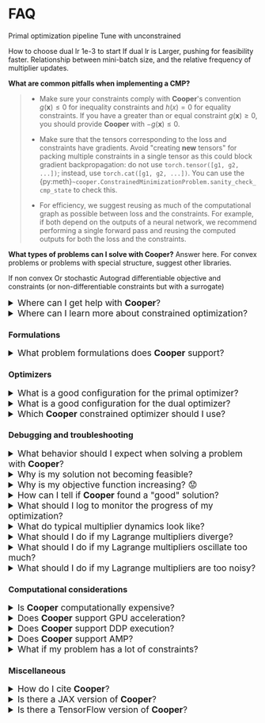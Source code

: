 # FAQ

Primal optimization pipeline
  Tune with unconstrained

How to choose dual lr
  1e-3 to start
  If dual lr is Larger, pushing for feasibility faster.
  Relationship between mini-batch size, and the relative frequency of multiplier updates.



**What are common pitfalls when implementing a CMP?**

> * Make sure your constraints comply with **Cooper**'s  convention $g(\boldsymbol{x}) \leq 0$ for inequality constraints and $h(x) = 0$ for equality constraints. If you have a greater than or equal constraint $g(\boldsymbol{x}) \geq 0$, you should provide **Cooper** with $-g(\boldsymbol{x}) \leq 0$.
>
> * Make sure that the tensors corresponding to the loss and constraints have gradients. Avoid "creating **new** tensors" for packing multiple constraints in a single tensor as this could block gradient backpropagation: do not use `torch.tensor([g1, g2, ...])`; instead, use `torch.cat([g1, g2, ...])`. You can use the {py:meth}`~cooper.ConstrainedMinimizationProblem.sanity_check_cmp_state` to check this.
>
> * For efficiency, we suggest reusing as much of the computational graph as possible between loss and the constraints. For example, if both depend on the outputs of a neural network, we recommend performing a single forward pass and reusing the computed outputs for both the loss and the constraints.

**What types of problems can I solve with <b>Cooper</b>?**
Answer here. For convex problems or problems with special structure, suggest other libraries.


If non convex
Or stochastic
Autograd differentiable objective and constraints (or non-differentiable constraints but with a surrogate)


<details>
  <summary style="font-size: 1.1rem;">
    Where can I get help with <b>Cooper</b>?
  </summary>
  <div style="margin-left: 20px;">
    You can ask questions and get help on our <a href="https://discord.gg/Aq5PjH8m6E">Discord server</a>.
  </div>
</details>

<details>
  <summary style="font-size: 1.1rem;">
    Where can I learn more about constrained optimization?
  </summary>
  <div style="margin-left: 20px;">
    You can find more on convex constrained optimization in <a href="https://web.stanford.edu/~boyd/cvxbook/">Convex Optimization</a> by Boyd and Vandenberghe.
    For non-convex constrained optimization, you can check out <a href="http://athenasc.com/nonlinbook.html">Nonlinear Programming</a> by Bertsekas.
  </div>
</details>

### Formulations

<details>
  <summary style="font-size: 1.1rem;">
    What problem formulations does <b>Cooper</b> support?
  </summary>
  <div style="margin-left: 20px;">
    <b>Cooper</b> supports the following formulations:
    <ul>
      <li><a href="https://cooper.readthedocs.io/en/latest/formulations.html#lagrangian-formulations">Lagrangian Formulation.</a></li>
      <li><a href="https://cooper.readthedocs.io/en/latest/formulations.html#quadratic-penalty-formulations">Quadratic Penalty Formulation.</a></li>
      <li><a href="https://cooper.readthedocs.io/en/latest/formulations.html#augmented-lagrangian-formulations">Augmented Lagrangian Formulation.</a></li>
    </ul>
  </div>
</details>

### Optimizers

<details>
  <summary style="font-size: 1.1rem;">
    What is a good configuration for the primal optimizer?
  </summary>
  <div style="margin-left: 20px;">
    <b>Cooper</b> works with any PyTorch optimizer. We recommend using the same optimizer as in the unconstrained version of your problem to avoid redesigning the primal optimization scheme. This allows you to focus on tuning the dual optimizer.
  </div>
</details>

<details>
  <summary style="font-size: 1.1rem;">
    What is a good configuration for the dual optimizer?
  </summary>
  <div style="margin-left: 20px;">
  <ul>
    <li><b>Gradient ascent (SGD)</b> is the simplest and most intuitive choice, where multipliers accumulate constraint violations.</li>
    <li>However, it can cause <b>oscillations</b> in the multipliers. To mitigate this, consider using <a href="https://cooper.readthedocs.io/en/latest/torch_optimizers.html#nupi"><b>nuPI</b></a>, which is specifically designed to <b>stabilize multiplier dynamics</b>.</li>
    <li><b>Important Note:</b> Momentum can <b>exacerbate oscillations</b> in multipliers and is generally detrimental when optimizing dual variables in constrained optimization (<a href="https://arxiv.org/abs/2406.04558">Sohrabi et al., 2024</a>).</li>
  </ul>
  </div>
</details>

<details>
  <summary style="font-size: 1.1rem;">
    Which <b>Cooper</b> constrained optimizer should I use?
  </summary>
  <div style="margin-left: 20px;">
    <b>Cooper</b> provides a range of CooperOptimizers to choose from. The <b>AlternatingDualPrimalOptimizer</b> is a good starting point. For details, <a href=https://cooper.readthedocs.io/en/latest/optim.html>see</a>.
  </div>
</details>

### Debugging and troubleshooting

<details>
    <summary style="font-size: 1.1rem;">
    What behavior should I expect when solving a problem with <b>Cooper</b>?</summary>
    <div>
        <ol>
            <li><b>If the initial solution is feasible:</b>
                <ul>
                    <li>The loss will decrease.</li>
                    <li>Multipliers will remain at 0.</li>
                    <li>However, reducing the loss may sometimes introduce constraint violations, leading to behavior similar to the <i>infeasible case</i>.</li>
                </ul>
            </li>
            <li><b>If the initial solution is infeasible:</b>
                <ul>
                    <li>The loss will initially decrease while multipliers "warm up."</li>
                    <li>As multipliers increase in magnitude, constraint violations should reduce. However, this may lead the loss to temporarily rise.</li>
                    <li>Once feasibility is reached, the loss should begin decreasing again.</li>
                    <li>If a constraint violation switches signs (e.g., an inequality becomes strictly satisfied), the corresponding multiplier should decrease. For inequalities, it may reach 0.</li>
                    <li>Eventually, both the loss and constraint violations should stabilize at an equilibrium.</li>
                </ul>
            </li>
        </ol>
    </div>
</details>


<details>
  <summary style="font-size: 1.1rem;">
    Why is my solution not becoming feasible?
  </summary>
  <div style="margin-left: 20px;">
    <ol>
      <li><b>Assess whether your problem has feasible points</b>. If this cannot be determined from examining the constraints, try solving a "relaxed" version of the problem, where you focus only on finding feasible solutions without minimizing the loss. If you cannot find a feasible solution, your problem may be infeasible.</li>
      <li>Once you've confirmed feasibility, monitor the model's progress toward it. <b>If the primal parameters are not moving sufficiently fast toward feasibility, try adjusting (increasing) the dual learning rate</b> to apply more pressure on achieving feasibility.</li>
    </ol>
  </div>
</details>

<details>
  <summary style="font-size: 1.1rem;">
    Why is my objective function increasing? 😟
  </summary>
  <div style="margin-left: 20px;">
    <b>It is common for the loss to temporarily increase when solving constrained optimization problems</b>, particularly when constraints are violated. This occurs because the drive for feasibility can conflict with minimizing the loss, causing a brief increase in the objective. However, as the optimization progresses, the loss should stabilize and potentially decrease, as the variables strike a balance between ensuring feasibility and achieving optimality.
  </div>
</details>

<details>
  <summary style="font-size: 1.1rem;">
    How can I tell if <b>Cooper</b> found a "good" solution?
  </summary>
  <div style="margin-left: 20px;">
  Consider the solution to the unconstrained version of the problem (with the same objective). This solution provides a lower bound for the constrained problem, as it can optimize the objective without needing to satisfy the constraints. Thus, <b>if Cooper's solution to the constrained problem is close to the unconstrained solution, it is likely a good one</b>.

  However, for nonconvex problems, the solutions found for either problem may not be globally optimal, making such assessments more challenging.

  </div>
</details>

<details>
  <summary style="font-size: 1.1rem;">
    What should I log to monitor the progress of my optimization?
  </summary>
  <div style="margin-left: 20px;">
    Log the loss, constraint violations, multiplier values, and the Lagrangian.
  </div>
</details>

<details>
  <summary style="font-size: 1.1rem;">
    What do typical multiplier dynamics look like?
  </summary>
  <div style="margin-left: 20px;">
    <ul>
      <li><b>Inequality constraints:</b>
        <ul>
          <li>If a constraint is violated, its corresponding Lagrange multiplier increases to penalize the violation.</li>
          <li>If the constraint is strictly satisfied, the multiplier decreases, shifting focus toward minimizing the loss.</li>
          <li>At convergence, the multipliers for strictly satisfied constraints should be zero, while those for violated constraints stabilize at a positive value.</li>
        </ul>
      </li>
      <li><b>Equality constraints:</b>
        <ul>
          <li>If the constraint is violated, the multiplier increases (or decreases).</li>
          <li>The multiplier stabilizes once the constraint is satisfied.</li>
        </ul>
      </li>
    </ul>
  </div>
</details>


<details>
  <summary style="font-size: 1.1rem;">
    What should I do if my Lagrange multipliers diverge?
  </summary>
  <div style="margin-left: 20px;">
    <ol>
      <li>If your problem does not have any feasible solutions, the Lagrange multipliers may grow indefinitely.</li>
      <li>Typically, the growth of Lagrange multipliers is accompanied by a corresponding response from the primal parameters moving toward feasibility. If there is no response from the primal parameters, it could be due to the primal learning rate being too low.</li>
      <li>If the primal learning rate is properly tuned and there is still no response, this may indicate one of the following:
        <ul>
          <li>The problem is infeasible.</li>
          <li>The constraint gradients are vanishing, impeding movement toward feasibility. In this case, you may try reformulating the constraints to avoid vanishing gradients.</li>
        </ul>
      </li>
    </ol>
  </div>
</details>

<details>
  <summary style="font-size: 1.1rem;">
    What should I do if my Lagrange multipliers oscillate too much?
  </summary>
  <div style="margin-left: 20px;">
    Oscillations in Lagrange multipliers are common due to the game structure of the Lagrangian formulation, where feasibility and optimality must be balanced. However, if the oscillations become too severe, try the following:
    <ol>
      <li>Decrease one or both of the primal and dual learning rates.</li>
      <li>Consider a different dual optimizer, such as <a href="https://cooper.readthedocs.io/en/latest/torch_optimizers.html#nupi">nuPI</a>, which is designed to mitigate oscillations.</li>
    </ol>
  </div>
</details>

<details>
  <summary style="font-size: 1.1rem;">
    What should I do if my Lagrange multipliers are too noisy?
  </summary>
  <div style="margin-left: 20px;">
    Stochastic constraint estimation, such as when constraints depend on training data and are estimated from mini-batches, can introduce noise in the Lagrange multipliers. This stochasticity makes it difficult to determine feasibility, as a constraint may be satisfied for some stochastic samples but not others, leading to erratic multiplier updates.

    If you're experiencing noisy multipliers, consider these strategies:
    <ol>
      <li>Evaluate constraints at the epoch level or average them across multiple epochs to smooth the estimates.</li>
      <li>Increase the batch size to reduce variance in constraint estimations.</li>
      <li>Use variance reduction techniques like SAGA or SVRG. These methods compute aggregate constraint measurements across mini-batches, providing more stable multiplier updates.</li>
    </ol>
  </div>
</details>


### Computational considerations

<details>
  <summary style="font-size: 1.1rem;">
    Is <b>Cooper</b> computationally expensive?
  </summary>
  <div style="margin-left: 20px;">
    No, <b>Cooper</b> is computationally efficient, comparable to solving unconstrained minimization problems in PyTorch. The only additional cost is the storage and updating of the Lagrange multipliers, which is generally negligible in large-scale machine learning applications.

    In terms of computation, <b>Cooper</b> does not require extra forward or backward passes compared to an unconstrained problem:
    <ul>
      <li>The forward pass computes the Lagrangian by evaluating both the loss and constraints. In many cases, such as when the constraint depends on the model's output, the computational graph for the loss and constraints is largely shared. Additionally, the Lagrangian is a linear combination of the loss and constraints, making it inexpensive to compute.</li>
      <li>The backward pass backpropagates through the loss and constraints, which is already required when minimizing the loss. The gradient of the Lagrangian with respect to the multipliers corresponds to the constraint violations themselves, so no additional backward passes or gradients are needed to update the multipliers. Only the already evaluated constraint violations are used.</li>
    </ul>

    Additionally, <b>Cooper</b> takes advantage of PyTorch's autograd functionality and GPU acceleration for these operations.

    In terms of storage, you need to store the value of each Lagrange multiplier (one per constraint). This storage requirement is typically negligible unless the number of constraints exceeds the model or data sizes.
  </div>
</details>

<details>
  <summary style="font-size: 1.1rem;">
    Does <b>Cooper</b> support GPU acceleration?
  </summary>
  <div style="margin-left: 20px;">
    Yes, <b>Cooper</b> supports GPU acceleration through PyTorch.
  </div>
</details>

<details>
  <summary style="font-size: 1.1rem;">
    Does <b>Cooper</b> support DDP execution?
  </summary>
  <div style="margin-left: 20px;">
    Currently, <b>Cooper</b> does not support DDP execution, but we have plans to implement this in the future.
  </div>
</details>

<details>
  <summary style="font-size: 1.1rem;">
    Does <b>Cooper</b> support AMP?
  </summary>
  <div style="margin-left: 20px;">
    We have not tested <b>Cooper</b> with AMP, so we cannot guarantee that it operates as expected.
  </div>
</details>

<details>
  <summary style="font-size: 1.1rem;">
    What if my problem has a lot of constraints?
  </summary>
  <div style="margin-left: 20px;">
    If your problem involves a large number of constraints, you can use <a href="https://cooper.readthedocs.io/en/latest/multipliers.html#indexed-multipliers">IndexedMultipliers</a> or <a href="https://cooper.readthedocs.io/en/latest/multipliers.html#implicit-multipliers">ImplicitMultipliers</a>. The former allows for efficient indexing of the multiplier object, while the latter avoids explicitly storing them by considering a parametric representation instead.
  </div>
</details>

### Miscellaneous

<details>
  <summary style="font-size: 1.1rem;">
    How do I cite <b>Cooper</b>?
  </summary>
  <div style="margin-left: 20px;">
    To cite <b>Cooper</b>, please cite [this paper](link-to-paper):
    #TODO: Add link to paper

    @misc{gallegoPosada2025cooper,
        author={Gallego-Posada, Jose and Ramirez, Juan and Hashemizadeh, Meraj and Lacoste-Julien, Simon},
        title={{Cooper: A Library for Constrained Optimization in Deep Learning}},
        howpublished={\url{https://github.com/cooper-org/cooper}},
        year={2025}
    }

  </div>
</details>

<details>
  <summary style="font-size: 1.1rem;">
    Is there a JAX version of <b>Cooper</b>?
  </summary>
  <div style="margin-left: 20px;">
    Not at the moment, but we’d love to see a JAX version of Cooper!
  </div>
</details>

<details>
  <summary style="font-size: 1.1rem;">
    Is there a TensorFlow version of <b>Cooper</b>?
  </summary>
  <div style="margin-left: 20px;">
    Not exactly, but you can use TensorFlow Constrained Optimization (TFCO) for similar functionality.
  </div>
</details>
